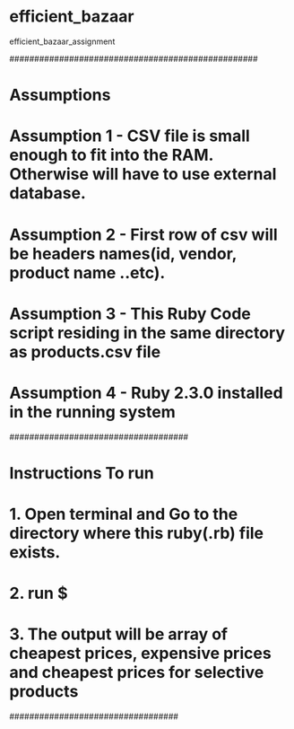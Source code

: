 # efficient_bazaar
efficient_bazaar_assignment

##################################################
#                                                #
#           Assumptions                          #
#                                                #
# Assumption 1 - CSV file is small enough to fit into the RAM. Otherwise will have to use external database.
# Assumption 2 - First row of csv will be headers names(id, vendor, product name ..etc).
# Assumption 3 - This Ruby Code script residing in the same directory as products.csv file
# Assumption 4 - Ruby 2.3.0 installed in the running system

####################################
#
#       Instructions To run
#
# 1. Open terminal and Go to the directory where this ruby(.rb) file exists.
# 2. run $<ruby temp_code.rb> <enter>
# 3. The output will be array of cheapest prices, expensive prices and cheapest prices for selective products

##################################
